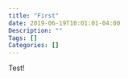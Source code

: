 ```yaml
---
title: "First"
date: 2019-06-19T10:01:01-04:00
Description: ""
Tags: []
Categories: []
---
```

Test!
